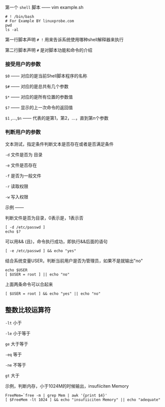 第一个 `shell` 脚本 —— vim example.sh

```shell
# ! /bin/bash
# For Example BY linuxprobe.com
pwd
ls -al
```

第一行脚本声明 `# !` 用来告诉系统使用哪种shell解释器来执行

第二行脚本声明 `#` 是对脚本功能和命令的介绍

### 接受用户的参数

`$0` —— 对应的是当前Shell脚本程序的名称

`$#` —— 对应的是总共有几个参数

`$*` —— 对应的是所有位置的参数值

`$?` —— 显示的上一次命令的返回值

`$1` ,...,`$n` —— 代表的是第1，第2，...，直到第n个参数

### 判断用户的参数

文本测试，指定条件判断文本是否存在或者是否满足条件

`-d` 文件是否为 目录

`-e` 文件是否存在

`-f` 是否为一般文件

`-r` 读取权限

`-w` 写入权限

示例 —— 

判断文件是否为目录，0表示是，1表示否

```shell
[ -d /etc/passwd ]
echo $?
```

可以用&& (且)，命令执行成功，即执行&&后面的语句

```shell
[ -e /etc/passwd ] && echo "yes"
```

结合系统变量USER，判断当前用户是否为管理员，如果不是就输出"no"

```shell
echo $USER
[ $USER = root ] || echo "no"
```

上面两条命令可以合起来

```shell
[ $USER = root ] && echo "yes" || echo "no"
```

## 整数比较运算符

`-lt` 小于

`-le` 小于等于

`ge` 大于等于

`-eq` 等于

`-ne` 不等于

`gt` 大于

示例，判断内存，小于1024M的时候输出，insufiiciten Memory

```
FreeMem=`free -m | grep Mem | awk '{print $4}'
[ $FreeMem -lt 1024 ] && echo "insufiiciten Memory" || echo "adequate"
```

